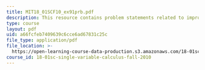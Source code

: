 ```yaml
---
title: MIT18_01SCF10_ex91prb.pdf
description: This resource contains problem statements related to improper integrals.
type: course
layout: pdf
uid: a66fcfeb7409639c6cce6ad67831c25c
file_type: application/pdf
file_location: >-
  https://open-learning-course-data-production.s3.amazonaws.com/18-01sc-single-variable-calculus-fall-2010/a66fcfeb7409639c6cce6ad67831c25c_MIT18_01SCF10_ex91prb.pdf
course_id: 18-01sc-single-variable-calculus-fall-2010
---
```

